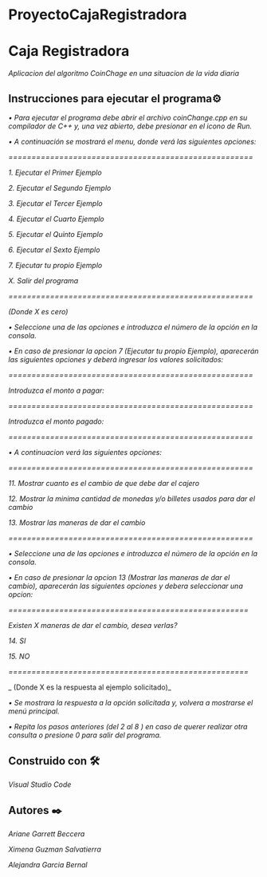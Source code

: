 # ProyectoCajaRegistradora  

# Caja Registradora

_Aplicacion del algoritmo CoinChage en una situacion de la vida diaria_

## Instrucciones para ejecutar el programa⚙️

_• Para ejecutar el programa debe abrir el archivo coinChange.cpp en su compilador de C++ y, una vez abierto, debe presionar en el icono de Run._  


_• A continuación se mostrará el menu, donde verá las siguientes opciones:_  


_=====================================================_  

_1. Ejecutar el Primer Ejemplo_  

_2. Ejecutar el Segundo Ejemplo_  

_3. Ejecutar el Tercer Ejemplo_  

_4. Ejecutar el Cuarto Ejemplo_  

_5. Ejecutar el Quinto Ejemplo_  

_6. Ejecutar el Sexto Ejemplo_  

_7. Ejecutar tu propio Ejemplo_  

_X. Salir del programa_  

_=====================================================_  

_(Donde X es cero)_  


_• Seleccione una de las opciones e introduzca el número de la opción en la consola._  


_• En caso de presionar la opcion 7 (Ejecutar tu propio Ejemplo), aparecerán las siguientes opciones y deberá ingresar los valores solicitados:_  

_=====================================================_  

_Introduzca el monto a pagar:_  

_=====================================================_  

_Introduzca el monto pagado:_  

_=====================================================_  


_• A continuacion verá las siguientes opciones:_  

_=====================================================_  

_11. Mostrar cuanto es el cambio de que debe dar el cajero_  

_12. Mostrar la minima cantidad de monedas y/o billetes usados para dar el cambio_  

_13. Mostrar las maneras de dar el cambio_  

_=====================================================_  


_• Seleccione una de las opciones e introduzca el número de la opción en la consola._  


_• En caso de presionar la opcion 13 (Mostrar las maneras de dar el cambio), aparecerán las siguientes opciones y debera seleccionar una opcion:_  

_====================================================_  

_Existen X maneras de dar el cambio, desea verlas?_  

_14. SI_  

_15. NO_  

_====================================================_  

_ (Donde X es la respuesta al ejemplo solicitado)_  


_• Se mostrara la respuesta a la opción solicitada y, volvera a mostrarse el menú principal._  


_• Repita los pasos anteriores (del 2 al 8 ) en caso de querer realizar otra consulta o presione 0 para salir del programa._  


## Construido con 🛠️

_Visual Studio Code_  


## Autores ✒️  


_Ariane Garrett Beccera_  

_Ximena Guzman Salvatierra_  

_Alejandra Garcia Bernal_  



